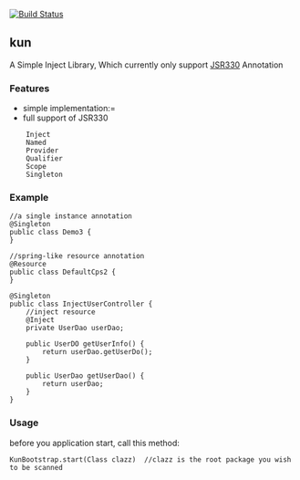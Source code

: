 [![Build Status](https://travis-ci.org/AngusLean/kun.svg?branch=master)](https://travis-ci.org/AngusLean/kun)


## kun
A Simple Inject Library, Which currently only support [JSR330](https://www.jcp.org/en/jsr/detail?id=330) Annotation


### Features
- simple implementation:=
- full support of JSR330
```aidl
    Inject
    Named
    Provider
    Qualifier
    Scope
    Singleton
```

### Example
```$xslt
//a single instance annotation
@Singleton
public class Demo3 {
}

//spring-like resource annotation
@Resource 
public class DefaultCps2 {
}

@Singleton
public class InjectUserController {
    //inject resource
    @Inject
    private UserDao userDao;

    public UserDO getUserInfo() {
        return userDao.getUserDo();
    }

    public UserDao getUserDao() {
        return userDao;
    }
}

```

### Usage
before you application start, call this method:
```$xslt
KunBootstrap.start(Class clazz)  //clazz is the root package you wish to be scanned
```